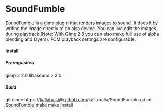 SoundFumble
===========

SoundFumble is a gimp plugin that renders images to sound.
It does it by writing the image directly to an alsa device. You can live edit the images during playback (Note: With Gimp 2.8 you can also make full use of alpha blending and layers).
PCM playback settings are configurable.

#### Install

##### Prerequisites

gimp > 2.0
libasound > 2.0

##### Build

git clone https://kallaballa@github.com/kallaballa/SoundFumble.git
cd SoundFumble
make
make install

